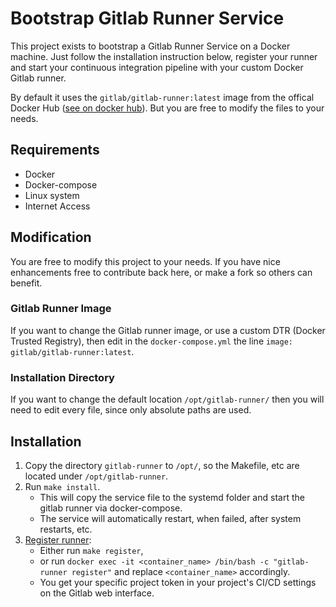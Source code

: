 # Bootstrap Gitlab Runner Service

This project exists to bootstrap a Gitlab Runner Service on a Docker machine.
Just follow the installation instruction below, register your runner and start your continuous integration pipeline with your custom Docker Gitlab runner.

By default it uses the `gitlab/gitlab-runner:latest` image from the offical Docker Hub ([see on docker hub](https://hub.docker.com/r/gitlab/gitlab-runner/)). But you are free to modify the files to your needs.

## Requirements

- Docker
- Docker-compose
- Linux system
- Internet Access

## Modification

You are free to modify this project to your needs. If you have nice enhancements free to contribute back here, or make a fork so others can benefit.

### Gitlab Runner Image

If you want to change the Gitlab runner image, or use a custom DTR (Docker Trusted Registry), then edit in the `docker-compose.yml` the line `image: gitlab/gitlab-runner:latest`.

### Installation Directory

If you want to change the default location `/opt/gitlab-runner/` then you will need to edit every file, since only absolute paths are used.

## Installation

1. Copy the directory `gitlab-runner` to `/opt/`, so the Makefile, etc are located under `/opt/gitlab-runner`.
2. Run `make install`.
    - This will copy the service file to the systemd folder and start the gitlab runner via docker-compose.
    - The service will automatically restart, when failed, after system restarts, etc.
3. [Register runner](https://docs.gitlab.com/runner/register/):
    - Either run `make register`,
    - or run `docker exec -it <container_name> /bin/bash -c "gitlab-runner register"` and replace `<container_name>` accordingly.
    - You get your specific project token in your project's CI/CD settings on the Gitlab web interface.